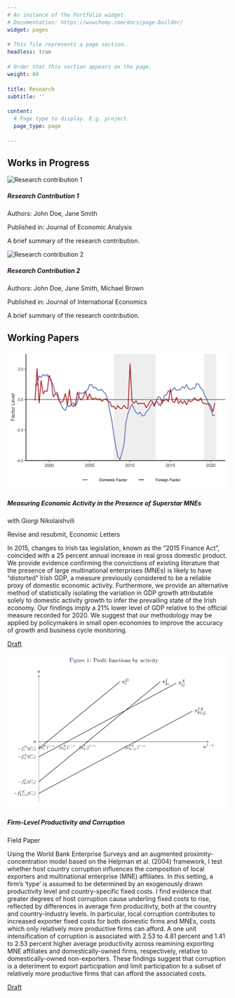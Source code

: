 ```yaml
---
# An instance of the Portfolio widget.
# Documentation: https://wowchemy.com/docs/page-builder/
widget: pages

# This file represents a page section.
headless: true

# Order that this section appears on the page.
weight: 60

title: Research
subtitle: ''

content:
  # Page type to display. E.g. project.
  page_type: page

---
```


## Works in Progress

<div class="row">
  <div class="col-sm-6 col-md-4">
    <div class="card">
      <img src="research_pic_1.jpg" class="card-img-top" alt="Research contribution 1">
      <div class="card-body">
        <h5 class="card-title">Research Contribution 1</h5>
        <p class="card-text">Authors: John Doe, Jane Smith</p>
        <p class="card-text">Published in: Journal of Economic Analysis</p>
        <p class="card-text">A brief summary of the research contribution.</p>
      </div>
    </div>
  </div>
  <div class="col-sm-6 col-md-4">
    <div class="card">
      <img src="research_pic_2.jpg" class="card-img-top" alt="Research contribution 2">
      <div class="card-body">
        <h5 class="card-title">Research Contribution 2</h5>
        <p class="card-text">Authors: John Doe, Jane Smith, Michael Brown</p>
        <p class="card-text">Published in: Journal of International Economics</p>
        <p class="card-text">A brief summary of the research contribution.</p>
      </div>
    </div>
  </div>
</div>

## Working Papers

<div class="row">
  <div class="col-sm-6 col-md-4">
    <div class="card">
      <img src="research-image-3.png" class="card-img-top" alt="
Measuring Economic Activity in the Presence of Superstar MNEs">
      <div class="card-body">
        <h5 class="card-title">
Measuring Economic Activity in the Presence of Superstar MNEs</h5>
        <p class="card-text">with Giorgi Nikolaishvili</p>
        <p class="card-text">Revise and resubmit, Economic Letters</p>
        <p class="card-text">In 2015, changes to Irish tax legislation, known as the “2015 Finance Act”, coincided with a 25 percent annual increase in real gross domestic product. We provide evidence confirming the convictions of existing literature that the presence of large multinational enterprises (MNEs) is likely to have “distorted” Irish GDP, a measure previously considered to be a reliable proxy of domestic economic activity. Furthermore, we provide an alternative method of statistically isolating the variation in GDP growth attributable solely to domestic activity growth to infer the prevailing state of the Irish economy. Our findings imply a 21% lower level of GDP relative to the official measure recorded for 2020. We suggest that our methodology may be applied by policymakers in small open economies to improve the accuracy of growth and business cycle monitoring.</p>
        <p class="card-text"><a href="https://drive.google.com/file/d/1sp0DtQIbv6Ih-Ee5VeyfHJyYRajFUhSV/view?usp=sharing">Draft</a></p>
      </div>
    </div>
  </div>
  <div class="col-sm-6 col-md-4">
    <div class="card">
      <img src="research-image-4.png" class="card-img-top" alt="Firm-Level Productivity and Corruption">
      <div class="card-body">
        <h5 class="card-title">Firm-Level Productivity and Corruption</h5>
        <p class="card-text">Field Paper</p>
        <p class="card-text">Using the World Bank Enterprise Surveys and an augmented proximity-concentration model based on the Helpman et al. (2004) framework, I test whether host country corruption influences the composition of local exporters and multinational enterprise (MNE) affiliates. In this setting, a firm’s ‘type’ is assumed to be determined by an exogenously drawn productivity level and country-specific fixed costs. I find evidence that greater degrees of host corruption cause underling fixed costs to rise, reflected by differences in average firm producitivty, both at the country and country-industry levels. In particular, local corruption contributes to increased exporter fixed costs for both domestic firms and MNEs, costs which only relatively more productive firms can afford. A one unit intensification of corruption is associated with 2.53 to 4.81 percent and 1.41 to 2.53 percent higher average productivity across reamining exporting MNE affiliates and domestically-owned firms, respectively, relative to domestically-owned non-exporters. These findings suggest that corruption is a deteriment to export participation and limit participation to a subset of relatively more productive firms that can afford the associated costs.</p>
        <p class="card-text"><a href="https://drive.google.com/file/d/1dEb9KDMtkKT0ieu9V19rE3baRl0dcxxw/view?usp=share_link">Draft</a></p>
      </div>
    </div>
  </div>
</div>
